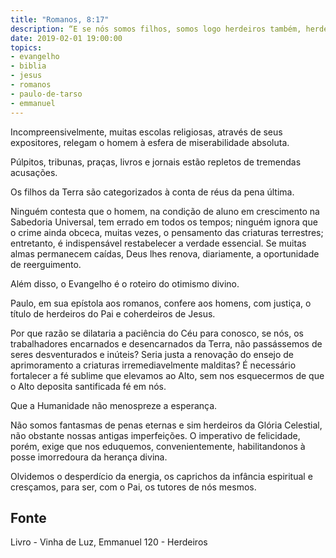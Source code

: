 ```yaml
---
title: "Romanos, 8:17"
description: “E se nós somos filhos, somos logo herdeiros também, herdeiros de Deus e co­herdeiros do Cristo.” Paulo 
date: 2019-02-01 19:00:00
topics: 
- evangelho
- biblia
- jesus
- romanos
- paulo-de-tarso
- emmanuel
---
```


Incompreensivelmente, muitas escolas religiosas, através de seus
expositores, relegam o homem à esfera de miserabilidade absoluta.

Púlpitos, tribunas, praças, livros e jornais estão repletos de tremendas
acusações.

Os filhos da Terra são categorizados à conta de réus da pena última.

Ninguém contesta que o homem, na condição de aluno em crescimento na
Sabedoria Universal, tem errado em todos os tempos; ninguém ignora que o crime
ainda obceca, muitas vezes, o pensamento das criaturas terrestres; entretanto, é
indispensável restabelecer a verdade essencial. Se muitas almas permanecem caídas,
Deus lhes renova, diariamente, a oportunidade de reerguimento.

Além disso, o Evangelho é o roteiro do otimismo divino.

Paulo, em sua epístola aos romanos, confere aos homens, com justiça, o
título de herdeiros do Pai e co­herdeiros de Jesus.

Por que razão se dilataria a paciência do Céu para conosco, se nós, os
trabalhadores encarnados e desencarnados da Terra, não passássemos de seres
desventurados e inúteis? Seria justa a renovação do ensejo de aprimoramento a
criaturas irremediavelmente malditas?
É necessário fortalecer a fé sublime que elevamos ao Alto, sem nos
esquecermos de que o Alto deposita santificada fé em nós.

Que a Humanidade não menospreze a esperança.

Não somos fantasmas de penas eternas e sim herdeiros da Glória Celestial,
não obstante nossas antigas imperfeições. O imperativo de felicidade, porém, exige
que nos eduquemos, convenientemente, habilitando­nos à posse imorredoura da
herança divina.

Olvidemos o desperdício da energia, os caprichos da infância espiritual e
cresçamos, para ser, com o Pai, os tutores de nós mesmos.


## Fonte
Livro - Vinha de Luz, Emmanuel
120 - Herdeiros
